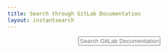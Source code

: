 ```yaml
---
title: Search through GitLab Documentation
layout: instantsearch
---
```

<header>
  <div>
    <input id="search-input" placeholder="Search GitLab Documentation">
     <!-- We use a specific placeholder in the input to guides users in their search. -->
  </div>
</header>
<main class="search-results">
  <div id="stats"></div>
  <div id="refinement-list"></div>
  <div id="hits"></div>

  <script type="text/html" id="hit-template">
    <a href="{{ url }}" class="hit">
        <div class="hit-content">
          <h3 class="hit-name">{{{_highlightResult.hierarchy.lvl1.value}}}</h3>
            <h4 class="hit-description">{{{_highlightResult.hierarchy.lvl2.value}}}</h4>
          <p class="hit-text">{{{_highlightResult.content.value}}}</p>
        </div>
      </a>
  </script>
</main>

